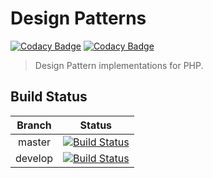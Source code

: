 # Design Patterns

[![Codacy Badge](https://api.codacy.com/project/badge/Grade/1e1f6d306c2b4a8f9224daded9c71595)](https://app.codacy.com/app/odahcam/php-dp?utm_source=github.com&utm_medium=referral&utm_content=odahcam/php-dp&utm_campaign=badger)
[![Codacy Badge](https://api.codacy.com/project/badge/Coverage/ace8c9c4743c48a8a077a3a5b4847212)](https://www.codacy.com/app/odahcam/php-dp?utm_source=github.com&amp;utm_medium=referral&amp;utm_content=odahcam/php-dp&amp;utm_campaign=Badge_Coverage)

> Design Pattern implementations for PHP.

## Build Status

| Branch | Status |
| :----: | :----: |
| master | [![Build Status](https://travis-ci.org/odahcam/php-dp.svg?branch=master)][travis-url] |
| develop | [![Build Status](https://travis-ci.org/odahcam/php-dp.svg?branch=develop)][travis-url] |

[travis-url]:  https://travis-ci.org/odahcam/php-dp
